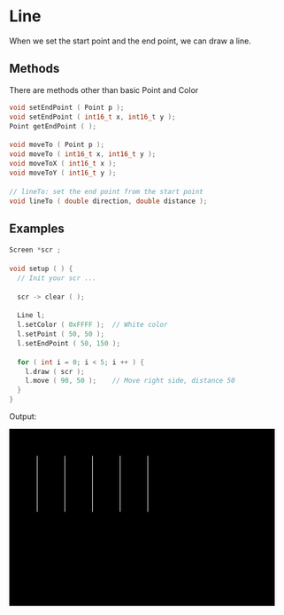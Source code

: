 # Line

When we set the start point and the end point, we can draw a line.

## Methods
There are methods other than basic Point and Color
```cpp
void setEndPoint ( Point p );
void setEndPoint ( int16_t x, int16_t y );
Point getEndPoint ( );

void moveTo ( Point p );
void moveTo ( int16_t x, int16_t y );
void moveToX ( int16_t x );
void moveToY ( int16_t y );

// lineTo: set the end point from the start point
void lineTo ( double direction, double distance );
```
## Examples
```cpp
Screen *scr ;

void setup ( ) {
  // Init your scr ...
  
  scr -> clear ( );

  Line l;
  l.setColor ( 0xFFFF );  // White color
  l.setPoint ( 50, 50 );
  l.setEndPoint ( 50, 150 );

  for ( int i = 0; i < 5; i ++ ) {
    l.draw ( scr );
    l.move ( 90, 50 );    // Move right side, distance 50
  }
}
```
Output:

<img src="LineExample1.jpg" width="480" />
